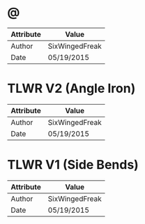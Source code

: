 # @
| Attribute | Value |
| ---  | ---     |
| Author | SixWingedFreak |
| Date | 05/19/2015 |
# TLWR V2 (Angle Iron)
| Attribute | Value |
| ---  | ---     |
| Author | SixWingedFreak |
| Date | 05/19/2015 |
# TLWR V1 (Side Bends)
| Attribute | Value |
| ---  | ---     |
| Author | SixWingedFreak |
| Date | 05/19/2015 |
